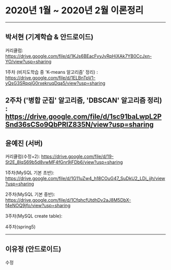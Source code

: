 ﻿# 2020년 1월 ~ 2020년 2월 이론정리


---

## 박서현 (기계학습 & 안드로이드)


커리큘럼: https://drive.google.com/file/d/1KJs6BEacFvyJvRpHiXAk7YB0CcJxn-YO/view?usp=sharing

1주차 (비지도학습 중 'K-means 알고리즘' 정리)
: https://drive.google.com/file/d/1ELBnTpV1-yQsG3SRpqjG0rxekruqDqa5/view?usp=sharing

2주차 ('병합 군집' 알고리즘, 'DBSCAN' 알고리즘 정리)
: https://drive.google.com/file/d/1sc91baLwpL2PSnd36sCSo9QbPRlZ835N/view?usp=sharing
---

## 윤예진 (서버)

커리큘럼(수정+2): https://drive.google.com/file/d/19-St2E_8lqS69b5d8vwMF4fGnr9jFDb6/view?usp=sharing

1주차(MySQL 기본 초반): https://drive.google.com/file/d/1G11uZw4_h18COuG47_SuDkU2_LDi_jjh/view?usp=sharing

2주차(MySQL 기본 중반): https://drive.google.com/file/d/1CfqhcfUtdhDv2aJ8M5DbX-f4eNOQ9jfo/view?usp=sharing

3주차(MySQL create table): 

4주차(spring5)

---

## 이유정 (안드로이드)

수정


